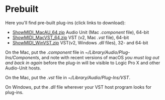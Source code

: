 # Prebuilt
Here you'll find pre-built plug-ins (click links to download):
 * [ShowMIDI_MacAU_64.zip](https://github.com/getdunne/ShowMIDI/raw/master/Prebuilt/ShowMIDI_MacAU_64.zip) Audio Unit (Mac *.component* file), 64-bit
 * [ShowMIDI_MacVST_64.zip](https://github.com/getdunne/ShowMIDI/raw/master/Prebuilt/ShowMIDI_MacVST_64.zip) VST (v2, Mac *.vst* file), 64-bit
 * [ShowMIDI_WinVST.zip](https://github.com/getdunne/ShowMIDI/raw/master/Prebuilt/ShowMIDI_WinVST.zip) VST(v2, Windows *.dll* files), 32- and 64-bit

On the Mac, put the *.component* file in *~/Library/Audio/Plug-Ins/Components*, and note with recent versions of macOS *you must log out and back in again* before the plug-in will be visible to Logic Pro X and other Audio-Unit hosts.

On the Mac, put the *.vst* file in *~/Library/Audio/Plug-Ins/VST*.

On Windows, put the *.dll* file wherever your VST host program looks for plug-ins.
